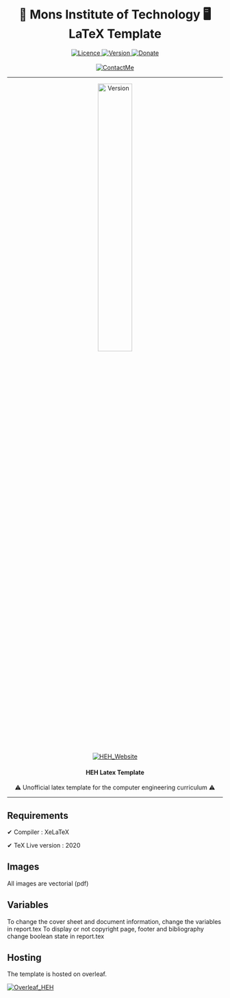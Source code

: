 <h1 align="center">
  🚀 Mons Institute of Technology 🖥️</br>
  LaTeX Template 
</h1>

<p align="center">
  <a href="#">
    <img src="https://img.shields.io/github/license/GitWatin/HEH_Latex_Template" alt="Licence">
  </a>

  <a href="#">
    <img src="https://img.shields.io/github/v/release/GitWatin/HEH_Latex_Template" alt="Version">
  </a>

  <a href="https://www.paypal.me/valentindenis  " target="blank">
    <img src="https://img.shields.io/badge/Donate-PayPal-green.svg" alt="Donate">
  </a>
  </br>
  </br>
  <a href="mailto:github@valdenis.be">
    <img src="https://img.shields.io/badge/Contact%20me-github%40valdenis.be-informational" alt="ContactMe">
  </a>
<p>

---

<p align="center">
<img src="https://www.valdenis.be/images/icones/heh_tech.png" width=40% alt="Version">
</br>
    <a href="https://www.heh.be" target="blank">
    <img src="https://img.shields.io/badge/HEH%20Website-Click%20here-red" alt="HEH_Website">
  </a>
</br>

<h4 align="center"> HEH Latex Template </h4>
<p align="center">⚠️ Unofficial latex template for the computer engineering curriculum ⚠️</p>

</p>
</p>

---


## Requirements

  ✔ Compiler : XeLaTeX

  ✔ TeX Live version : 2020</br>

## Images

All images are vectorial (pdf)

## Variables 

To change the cover sheet and document information, change the variables in report.tex
To display or not copyright page, footer and bibliography change boolean state in report.tex 

## Hosting

The template is hosted on overleaf. 

<a href="https://www.overleaf.com/read/zwyqkzhqkkcy" target="blank">
  <img src="https://img.shields.io/badge/Redirect%20to%20%3A-Overleaf%20Read--Only-green" alt="Overleaf_HEH">
 </a>

